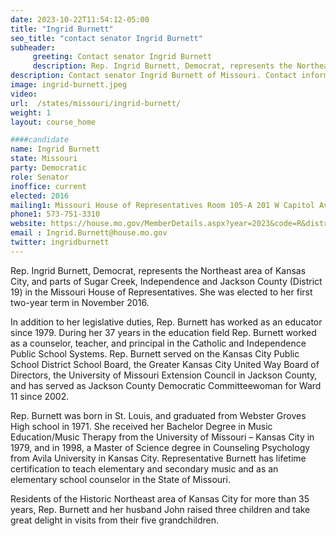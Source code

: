 ```yaml
---
date: 2023-10-22T11:54:12-05:00
title: "Ingrid Burnett"
seo_title: "contact senator Ingrid Burnett"
subheader:
     greeting: Contact senator Ingrid Burnett
     description: Rep. Ingrid Burnett, Democrat, represents the Northeast area of Kansas City, and parts of Sugar Creek, Independence and Jackson County (District 19) in the Missouri House of Representatives. She was elected to her first two-year term in November 2016.
description: Contact senator Ingrid Burnett of Missouri. Contact information for Ingrid Burnett includes email address, phone number, and mailing address.
image: ingrid-burnett.jpeg
video:
url:  /states/missouri/ingrid-burnett/
weight: 1
layout: course_home

####candidate
name: Ingrid Burnett
state: Missouri
party: Democratic
role: Senator
inoffice: current
elected: 2016
mailing1: Missouri House of Representatives Room 105-A 201 W Capitol Ave Jefferson City, MO 65101
phone1: 573-751-3310
website: https://house.mo.gov/MemberDetails.aspx?year=2023&code=R&district=019/
email : Ingrid.Burnett@house.mo.gov
twitter: ingridburnett
---
```


Rep. Ingrid Burnett, Democrat, represents the Northeast area of Kansas City, and parts of Sugar Creek, Independence and Jackson County (District 19) in the Missouri House of Representatives. She was elected to her first two-year term in November 2016.

In addition to her legislative duties, Rep. Burnett has worked as an educator since 1979. During her 37 years in the education field Rep. Burnett worked as a counselor, teacher, and principal in
the Catholic and Independence Public School Systems. Rep. Burnett served on the Kansas City Public School District School Board, the Greater Kansas City United Way Board of Directors,
the University of Missouri Extension Council in Jackson County, and has served as Jackson County Democratic Committeewoman for Ward 11 since 2002.

Rep. Burnett was born in St. Louis, and graduated from Webster Groves High school in 1971. She received her Bachelor Degree in Music Education/Music Therapy from the University of Missouri – Kansas City in 1979, and in 1998, a Master of Science degree in Counseling Psychology from Avila University in Kansas City. Representative Burnett has lifetime certification to teach elementary and secondary music and as an elementary school counselor in the State of Missouri.

Residents of the Historic Northeast area of Kansas City for more than 35 years, Rep. Burnett and her husband John raised three children and take great delight in visits from their five grandchildren.
